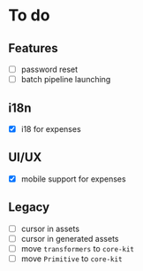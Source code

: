# To do

## Features

- [ ] password reset
- [ ] batch pipeline launching

## i18n

- [x] i18 for expenses

## UI/UX

- [x] mobile support for expenses

## Legacy

- [ ] cursor in assets
- [ ] cursor in generated assets
- [ ] move `transformers` to `core-kit`
- [ ] move `Primitive` to `core-kit`
